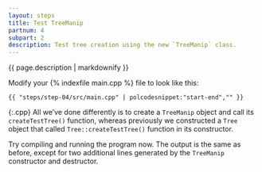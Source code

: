 ```yaml
---
layout: steps
title: Test TreeManip
partnum: 4
subpart: 2
description: Test tree creation using the new `TreeManip` class.
---
```

{{ page.description | markdownify }}

Modify your {% indexfile main.cpp %} file to look like this:
~~~~~~
{{ "steps/step-04/src/main.cpp" | polcodesnippet:"start-end","" }}
~~~~~~
{:.cpp}
All we’ve done differently is to create a `TreeManip` object and call its `createTestTree()` function, whereas previously we constructed a `Tree` object that called `Tree::createTestTree()` function in its constructor.

Try compiling and running the program now. The output is the same as before, except for two additional lines generated by the `TreeManip` constructor and destructor.

